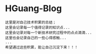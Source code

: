 # HGuang-Blog

	这里是对自己技术积累的总结；
	这里会记录每一个值得记录的知识点...
	这里会记录对每一个新技术研究过程中的点点滴滴...
	这里也会记录自己的一些心得感触...
	...
	希望通过这些积累，能让自己沉淀下来！！！